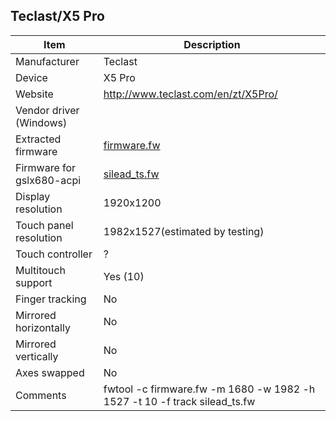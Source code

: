 Teclast/X5 Pro
---------------------------------------------

| Item                      | Description |
|---------------------------|-------------|
| Manufacturer              | Teclast |
| Device                    | X5 Pro |
| Website                   | http://www.teclast.com/en/zt/X5Pro/ |
| Vendor driver (Windows)   |  |
| Extracted firmware        | [firmware.fw](firmware.fw) |
| Firmware for gslx680-acpi | [silead_ts.fw](silead_ts.fw) |
| Display resolution        | 1920x1200 |
| Touch panel resolution    | 1982x1527(estimated by testing) |
| Touch controller          | ? |
| Multitouch support        | Yes (10) |
| Finger tracking           | No |
| Mirrored horizontally     | No |
| Mirrored vertically       | No |
| Axes swapped              | No |
| Comments                  | fwtool -c firmware.fw -m 1680 -w 1982 -h 1527 -t 10 -f track silead_ts.fw |
